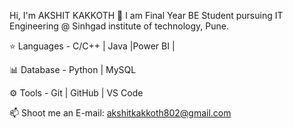 Hi, I'm AKSHIT KAKKOTH 👋
I am Final Year BE Student pursuing IT Engineering @ Sinhgad institute of technology, Pune.


⭐ Languages - C/C++ | Java |Power BI |

📊 Database - Python | MySQL

⚙️ Tools - Git | GitHub | VS Code 

📫 Shoot me an E-mail: akshitkakkoth802@gmail.com

